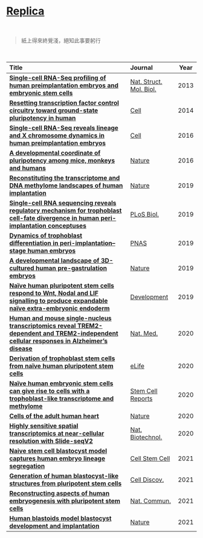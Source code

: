 # [Replica](https://jlduan.github.io/Replica/)

<br>

> 紙上得來終覺淺，絕知此事要躬行

<br>


| Title | Journal| Year |
| :- | :- | :-: |
| **[Single-cell RNA-Seq profiling of human preimplantation embryos and embryonic stem cells](https://jlduan.github.io/Replica/nsmb.2660)** | [Nat. Struct. Mol. Biol.](https://doi.org/10.1038/nsmb.2660) | 2013 |
| **[Resetting transcription factor control circuitry toward ground-state pluripotency in human](https://jlduan.github.io/Replica/j.cell.2014.08.029)** | [Cell](https://doi.org/10.1016/j.cell.2014.08.029) | 2014 |
| **[Single-cell RNA-Seq reveals lineage and X chromosome dynamics in human preimplantation embryos](https://jlduan.github.io/Replica/j.cell.2016.03.023)** | [Cell](https://doi.org/10.1016/j.cell.2016.03.023) | 2016 |
| **[A developmental coordinate of pluripotency among mice, monkeys and humans](https://jlduan.github.io/Replica/nature19096)** | [Nature](https://doi.org/10.1038/nature19096) | 2016 |
| **[Reconstituting the transcriptome and DNA methylome landscapes of human implantation](https://jlduan.github.io/Replica/s41586-019-1500-0)** | [Nature](https://doi.org/10.1038/s41586-019-1500-0) | 2019 |
| **[Single-cell RNA sequencing reveals regulatory mechanism for trophoblast cell-fate divergence in human peri-implantation conceptuses](https://jlduan.github.io/Replica/journal.pbio.3000187)** | [PLoS Biol.](https://doi.org/10.1371/journal.pbio.3000187) | 2019 |
| **[Dynamics of trophoblast differentiation in peri-implantation–stage human embryos](https://jlduan.github.io/Replica/pnas.1911362116)** | [PNAS](https://doi.org/10.1073/pnas.1911362116) | 2019 |
| **[A developmental landscape of 3D-cultured human pre-gastrulation embryos](https://jlduan.github.io/Replica/s41586-019-1875-y)** | [Nature](https://www.nature.com/articles/s41586-019-1875-y) | 2019 |
| **[Naïve human pluripotent stem cells respond to Wnt, Nodal and LIF signalling to produce expandable naïve extra-embryonic endoderm](https://jlduan.github.io/Replica/dev.180620)** | [Development](https://doi.org/10.1242/dev.180620) | 2019 |
| **[Human and mouse single-nucleus transcriptomics reveal TREM2-dependent and TREM2-independent cellular responses in Alzheimer’s disease](https://jlduan.github.io/Replica/s41591-019-0695-9)** | [Nat. Med.](https://www.nature.com/articles/s41591-019-0695-9) | 2020 |
| **[Derivation of trophoblast stem cells from naïve human pluripotent stem cells](https://jlduan.github.io/Replica/eLife.52504)** | [eLife](http://doi.org/10.7554/eLife.52504) | 2020 |
| **[Naïve human embryonic stem cells can give rise to cells with a trophoblast-like transcriptome and methylome](https://jlduan.github.io/Replica/j.stemcr.2020.06.003)** | [Stem Cell Reports](https://doi.org/10.1016/j.stemcr.2020.06.003) | 2020 |
| **[Cells of the adult human heart](https://jlduan.github.io/Replica/s41586-020-2797-4)** | [Nature](https://doi.org/10.1038/s41586-020-2797-4) | 2020 |
| **[Highly sensitive spatial transcriptomics at near-cellular resolution with Slide-seqV2](https://jlduan.github.io/Replica/s41587-020-0739-1)** | [Nat. Biotechnol.](https://doi.org/10.1038/s41587-020-0739-1) | 2020 |
| **[Naive stem cell blastocyst model captures human embryo lineage segregation](https://jlduan.github.io/Replica/j.stem.2021.04.031)** | [Cell Stem Cell](https://doi.org/10.1016/j.stem.2021.04.031) | 2021 |
| **[Generation of human blastocyst-like structures from pluripotent stem cells](https://jlduan.github.io/Replica/s41421-021-00316-8)** | [Cell Discov.](https://doi.org/10.1038/s41421-021-00316-8) | 2021 |
| **[Reconstructing aspects of human embryogenesis with pluripotent stem cells](https://jlduan.github.io/Replica/s41467-021-25853-4)** | [Nat. Commun.](https://doi.org/10.1038/s41467-021-25853-4) | 2021 |
| **[Human blastoids model blastocyst development and implantation](https://jlduan.github.io/Replica/s41586-021-04267-8)** | [Nature](https://doi.org/10.1038/s41586-021-04267-8) | 2021 |
